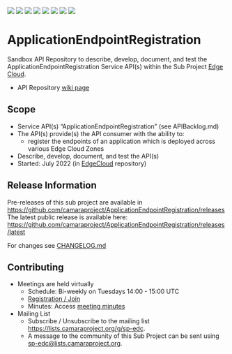 <a href="https://github.com/camaraproject/ApplicationEndpointRegistration/commits/" title="Last Commit"><img src="https://img.shields.io/github/last-commit/camaraproject/ApplicationEndpointRegistration?style=plastic"></a>
<a href="https://github.com/camaraproject/ApplicationEndpointRegistration/issues" title="Open Issues"><img src="https://img.shields.io/github/issues/camaraproject/ApplicationEndpointRegistration?style=plastic"></a>
<a href="https://github.com/camaraproject/ApplicationEndpointRegistration/pulls" title="Open Pull Requests"><img src="https://img.shields.io/github/issues-pr/camaraproject/ApplicationEndpointRegistration?style=plastic"></a>
<a href="https://github.com/camaraproject/ApplicationEndpointRegistration/graphs/contributors" title="Contributors"><img src="https://img.shields.io/github/contributors/camaraproject/ApplicationEndpointRegistration?style=plastic"></a>
<a href="https://github.com/camaraproject/ApplicationEndpointRegistration" title="Repo Size"><img src="https://img.shields.io/github/repo-size/camaraproject/ApplicationEndpointRegistration?style=plastic"></a>
<a href="https://github.com/camaraproject/ApplicationEndpointRegistration/blob/main/LICENSE" title="License"><img src="https://img.shields.io/badge/License-Apache%202.0-green.svg?style=plastic"></a>
<a href="https://github.com/camaraproject/ApplicationEndpointRegistration/releases/latest" title="Latest Release"><img src="https://img.shields.io/github/release/camaraproject/ApplicationEndpointRegistration?style=plastic"></a>
<a href="https://github.com/camaraproject/Governance/blob/main/ProjectStructureAndRoles.md" title="Sandbox API Repository"><img src="https://img.shields.io/badge/Sandbox%20API%20Repository-yellow?style=plastic"></a>

# ApplicationEndpointRegistration

Sandbox API Repository to describe, develop, document, and test the ApplicationEndpointRegistration Service API(s) within the Sub Project [Edge Cloud](https://lf-camaraproject.atlassian.net/wiki/x/IwEpBQ).

* API Repository [wiki page](https://lf-camaraproject.atlassian.net/wiki/spaces/CAM/pages/137101313/ApplicationEndpointRegistration)

## Scope

* Service API(s) “ApplicationEndpointRegistration” (see APIBacklog.md) 
* The API(s) provide(s) the API consumer with the ability to:  
  * register the endpoints of an application which is deployed across various Edge Cloud Zones
* Describe, develop, document, and test the API(s)
* Started: July 2022 (in [EdgeCloud](https://github.com/camaraproject/EdgeCloud) repository)
<!-- * Incubating stage since: {{incubation date}} --> 

## Release Information

<!--The repository has no (pre)releases yet, work in progress is within the main branch.-->
<!-- Optional: an explicit listing of the latest (pre-)release with additional information, e.g. links to the API definitions -->
<!-- In addition use/uncomment one or multiple the following alternative options when becoming applicable -->
Pre-releases of this sub project are available in https://github.com/camaraproject/ApplicationEndpointRegistration/releases
The latest public release is available here: https://github.com/camaraproject/ApplicationEndpointRegistration/releases/latest

For changes see [CHANGELOG.md](https://github.com/camaraproject/ApplicationEndpointRegistration/blob/main/CHANGELOG.md)

## Contributing

* Meetings are held virtually
  * Schedule: Bi-weekly on Tuesdays 14:00 - 15:00 UTC
  * [Registration / Join](https://zoom-lfx.platform.linuxfoundation.org/meeting/91868502920?password=a9ec9dff-ea92-4216-b0a1-ce152f49170f)
  * Minutes: Access [meeting minutes](https://lf-camaraproject.atlassian.net/wiki/x/8Tve)
* Mailing List  
  * Subscribe / Unsubscribe to the mailing list <https://lists.camaraproject.org/g/sp-edc>.
  * A message to the community of this Sub Project can be sent using <sp-edc@lists.camaraproject.org>.
